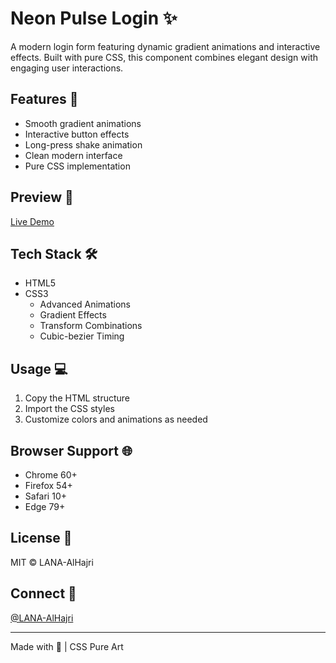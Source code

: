 # Neon Pulse Login ✨

A modern login form featuring dynamic gradient animations and interactive effects. Built with pure CSS, this component combines elegant design with engaging user interactions.

## Features 🚀
- Smooth gradient animations
- Interactive button effects
- Long-press shake animation
- Clean modern interface
- Pure CSS implementation

## Preview 🎯
[Live Demo](https://uiverse.io/LANA-AlHajri/calm-lizard-67)

## Tech Stack 🛠️
- HTML5
- CSS3
  - Advanced Animations
  - Gradient Effects
  - Transform Combinations
  - Cubic-bezier Timing

## Usage 💻
1. Copy the HTML structure
2. Import the CSS styles
3. Customize colors and animations as needed

## Browser Support 🌐
- Chrome 60+
- Firefox 54+
- Safari 10+
- Edge 79+

## License 📄
MIT © LANA-AlHajri

## Connect 🤝
[@LANA-AlHajri](https://github.com/LANA-AlHajri)

---
Made with 💜 | CSS Pure Art
